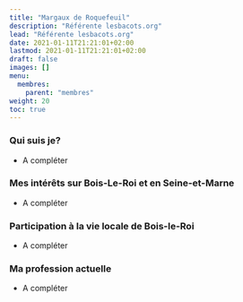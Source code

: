 ```yaml
---
title: "Margaux de Roquefeuil"
description: "Référente lesbacots.org"
lead: "Référente lesbacots.org"
date: 2021-01-11T21:21:01+02:00
lastmod: 2021-01-11T21:21:01+02:00
draft: false
images: []
menu:
  membres:
    parent: "membres"
weight: 20
toc: true
---
```


### Qui suis je?

- A compléter

### Mes intérêts sur Bois-Le-Roi et en Seine-et-Marne

- A compléter

### Participation à la vie locale de Bois-le-Roi

- A compléter

### Ma profession actuelle

- A compléter